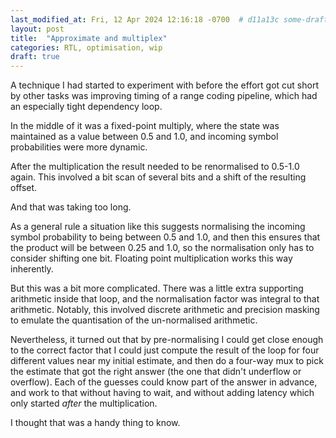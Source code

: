 ```yaml
---
last_modified_at: Fri, 12 Apr 2024 12:16:18 -0700  # d11a13c some-drafts
layout: post
title:  "Approximate and multiplex"
categories: RTL, optimisation, wip
draft: true
---
```


A technique I had started to experiment with before the effort got cut short by
other tasks was improving timing of a range coding pipeline, which had an
especially tight dependency loop.

In the middle of it was a fixed-point multiply, where the state was maintained
as a value between 0.5 and 1.0, and incoming symbol probabilities were more
dynamic.

After the multiplication the result needed to be renormalised to 0.5-1.0 again.
This involved a bit scan of several bits and a shift of the resulting offset.

And that was taking too long.

As a general rule a situation like this suggests normalising the incoming
symbol probability to being between 0.5 and 1.0, and then this ensures that the
product will be between 0.25 and 1.0, so the normalisation only has to consider
shifting one bit.  Floating point multiplication works this way inherently.

But this was a bit more complicated.  There was a little extra supporting
arithmetic inside that loop, and the normalisation factor was integral to that
arithmetic.  Notably, this involved discrete arithmetic and precision masking
to emulate the quantisation of the un-normalised arithmetic.

Nevertheless, it turned out that by pre-normalising I could get close enough to
the correct factor that I could just compute the result of the loop for four
different values near my initial estimate, and then do a four-way mux to pick
the estimate that got the right answer (the one that didn't underflow or
overflow).  Each of the guesses could know part of the answer in advance, and
work to that without having to wait, and without adding latency which only
started _after_ the multiplication.

I thought that was a handy thing to know.
